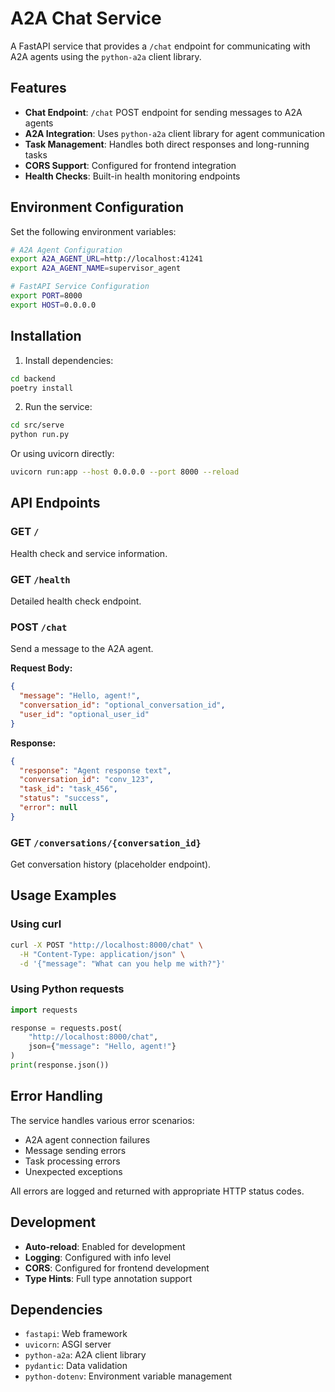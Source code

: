 # A2A Chat Service

A FastAPI service that provides a `/chat` endpoint for communicating with A2A agents using the `python-a2a` client library.

## Features

- **Chat Endpoint**: `/chat` POST endpoint for sending messages to A2A agents
- **A2A Integration**: Uses `python-a2a` client library for agent communication
- **Task Management**: Handles both direct responses and long-running tasks
- **CORS Support**: Configured for frontend integration
- **Health Checks**: Built-in health monitoring endpoints

## Environment Configuration

Set the following environment variables:

```bash
# A2A Agent Configuration
export A2A_AGENT_URL=http://localhost:41241
export A2A_AGENT_NAME=supervisor_agent

# FastAPI Service Configuration
export PORT=8000
export HOST=0.0.0.0
```

## Installation

1. Install dependencies:
```bash
cd backend
poetry install
```

2. Run the service:
```bash
cd src/serve
python run.py
```

Or using uvicorn directly:
```bash
uvicorn run:app --host 0.0.0.0 --port 8000 --reload
```

## API Endpoints

### GET `/`
Health check and service information.

### GET `/health`
Detailed health check endpoint.

### POST `/chat`
Send a message to the A2A agent.

**Request Body:**
```json
{
  "message": "Hello, agent!",
  "conversation_id": "optional_conversation_id",
  "user_id": "optional_user_id"
}
```

**Response:**
```json
{
  "response": "Agent response text",
  "conversation_id": "conv_123",
  "task_id": "task_456",
  "status": "success",
  "error": null
}
```

### GET `/conversations/{conversation_id}`
Get conversation history (placeholder endpoint).

## Usage Examples

### Using curl
```bash
curl -X POST "http://localhost:8000/chat" \
  -H "Content-Type: application/json" \
  -d '{"message": "What can you help me with?"}'
```

### Using Python requests
```python
import requests

response = requests.post(
    "http://localhost:8000/chat",
    json={"message": "Hello, agent!"}
)
print(response.json())
```

## Error Handling

The service handles various error scenarios:
- A2A agent connection failures
- Message sending errors
- Task processing errors
- Unexpected exceptions

All errors are logged and returned with appropriate HTTP status codes.

## Development

- **Auto-reload**: Enabled for development
- **Logging**: Configured with info level
- **CORS**: Configured for frontend development
- **Type Hints**: Full type annotation support

## Dependencies

- `fastapi`: Web framework
- `uvicorn`: ASGI server
- `python-a2a`: A2A client library
- `pydantic`: Data validation
- `python-dotenv`: Environment variable management
